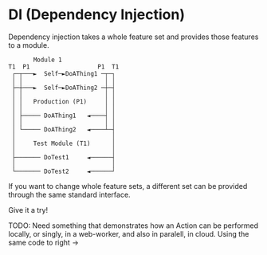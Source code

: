# DI (Dependency Injection)

Dependency injection takes a whole feature set
and provides those features to a module.

```
       Module 1
T1  P1                   P1  T1
 ┌─┬───►  Self─►DoAThing1 ─┬─┐
 │ │                       │ │
 ├─┼───►  Self─►DoAThing2 ─┼─┤
 │ │                       │ │
 │ │   Production (P1)     │ │
 │ │                       │ │
 │ ├───── DoAThing1   ◄────┤ │
 │ │                       │ │
 │ └───── DoAThing2   ◄────┴─┤
 │                           │
 │     Test Module (T1)      │
 │                           │
 ├─────── DoTest1     ◄──────┤
 │                           │
 └─────── DoTest2     ◄──────┘
```


If you want to change whole feature sets, 
a different set can be provided
through the same standard interface.




Give it a try!


TODO: Need something that demonstrates how an
Action can be performed locally, or singly, 
in a web-worker, and also in paralell, in cloud.
Using the same code to right ->


